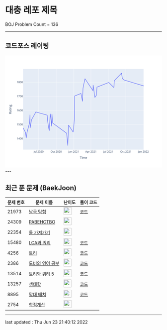 # 대충 레포 제목

BOJ Problem Count = 136

---

## 코드포스 레이팅
[![Rating Graph](./cfStats.svg)](https://github.com/ingyu1008/Algorithm-Problem-Solving/blob/master/cfStats.html)---

## 최근 푼 문제 (BaekJoon)
| 문제 번호 | 문제 이름 | 난이도 | 풀이 코드 |
| --- | --- | --- | --- |
| 21973 | [남극 탐험](https://www.acmicpc.net/problem/21973) | <img height="25px" width="25px=" src="https://static.solved.ac/tier_small/25.svg"/> | [코드](<https://github.com/ingyu1008/Algorithm-Problem-Solving/tree/master/Baekjoon%20Online%20Judge/남극 탐험/solution.cpp>) |
| 24309 | [РАВЕНСТВО](https://www.acmicpc.net/problem/24309) | <img height="25px" width="25px=" src="https://static.solved.ac/tier_small/1.svg"/> |  |
| 22354 | [돌 가져가기](https://www.acmicpc.net/problem/22354) | <img height="25px" width="25px=" src="https://static.solved.ac/tier_small/18.svg"/> |  |
| 15480 | [LCA와 쿼리](https://www.acmicpc.net/problem/15480) | <img height="25px" width="25px=" src="https://static.solved.ac/tier_small/19.svg"/> | [코드](<https://github.com/ingyu1008/Algorithm-Problem-Solving/tree/master/Baekjoon%20Online%20Judge/LCA와 쿼리/solution.cpp>) |
| 4256 | [트리](https://www.acmicpc.net/problem/4256) | <img height="25px" width="25px=" src="https://static.solved.ac/tier_small/14.svg"/> | [코드](<https://github.com/ingyu1008/Algorithm-Problem-Solving/tree/master/Baekjoon%20Online%20Judge/트리/solution.cpp>) |
| 2386 | [도비의 영어 공부](https://www.acmicpc.net/problem/2386) | <img height="25px" width="25px=" src="https://static.solved.ac/tier_small/4.svg"/> | [코드](<https://github.com/ingyu1008/Algorithm-Problem-Solving/tree/master/Baekjoon%20Online%20Judge/도비의 영어 공부/solution.cpp>) |
| 13514 | [트리와 쿼리 5](https://www.acmicpc.net/problem/13514) | <img height="25px" width="25px=" src="https://static.solved.ac/tier_small/22.svg"/> | [코드](<https://github.com/ingyu1008/Algorithm-Problem-Solving/tree/master/Baekjoon%20Online%20Judge/트리와 쿼리 5/solution.cpp>) |
| 13257 | [생태학](https://www.acmicpc.net/problem/13257) | <img height="25px" width="25px=" src="https://static.solved.ac/tier_small/13.svg"/> | [코드](<https://github.com/ingyu1008/Algorithm-Problem-Solving/tree/master/Baekjoon%20Online%20Judge/생태학/solution.cpp>) |
| 8895 | [막대 배치](https://www.acmicpc.net/problem/8895) | <img height="25px" width="25px=" src="https://static.solved.ac/tier_small/15.svg"/> | [코드](<https://github.com/ingyu1008/Algorithm-Problem-Solving/tree/master/Baekjoon%20Online%20Judge/막대 배치/solution.cpp>) |
| 2754 | [학점계산](https://www.acmicpc.net/problem/2754) | <img height="25px" width="25px=" src="https://static.solved.ac/tier_small/1.svg"/> |  |


---

last updated : Thu Jun 23 21:40:12 2022

